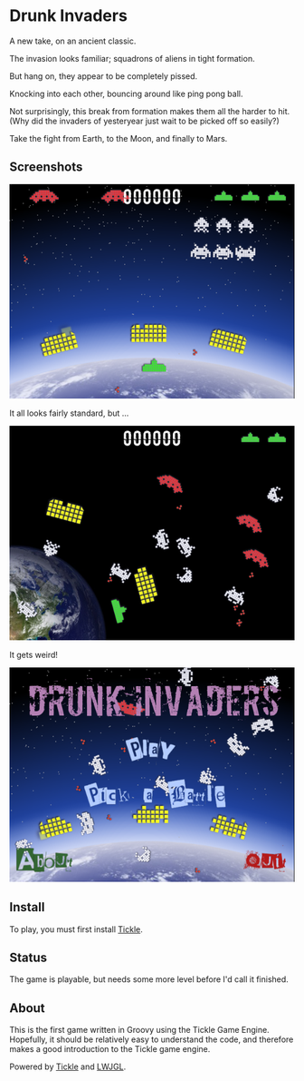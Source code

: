 # Drunk Invaders

A new take, on an ancient classic.

The invasion looks familiar; squadrons of aliens in tight formation.

But hang on, they appear to be completely pissed.

Knocking into each other, bouncing around like ping pong ball.

Not surprisingly, this break from formation makes them all the harder to hit.
(Why did the invaders of yesteryear just wait to be picked off so easily?)

Take the fight from Earth, to the Moon, and finally to Mars.

## Screenshots

![classic](screenshots/classic.png)

It all looks fairly standard, but ...

![weird](screenshots/weird.png)

It gets weird!

![menu](screenshots/menu.png)

## Install

To play, you must first install [Tickle](https://github.com/nickthecoder/tickle).

## Status

The game is playable, but needs some more level before I'd call it finished.

## About

This is the first game written in Groovy using the Tickle Game Engine.
Hopefully, it should be relatively easy to understand the code, and therefore
makes a good introduction to the Tickle game engine.

Powered by [Tickle](https://github.com/nickthecoder/tickle) and [LWJGL](https://www.lwjgl.org/).
